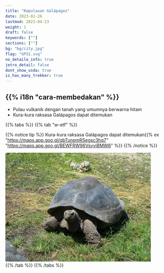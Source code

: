 ```yaml
---
title: "Kepulauan Galápagos"
date: 2023-02-26
lastmod: 2023-04-23
weight: 1
draft: false
keywords: [""]
sections: [""]
bg: "bg/city.jpg"
flag: "GPSI.svg"
no_detaile_info: true
jetro_detail: false
dont_show_usda: true
is_has_many_trekker: true
---
```


<div class="main-desciption country-description">
    <h2 class="section-title">{{% i18n "cara-membedakan" %}}</h2>
    <ul class="rule-list">
        <li>Pulau vulkanik dengan tanah yang umumnya berwarna hitam</li>
        <li>Kura-kura raksasa Galápagos dapat ditemukan</li>
    </ul>
</div>

{{% tabs %}}
{{% tab "w-etf" %}}

{{% notice tip %}}
Kura-kura raksasa Galápagos dapat ditemukan{{% ex "https://maps.app.goo.gl/qbTunpmRSegsc3hq7" "https://maps.app.goo.gl/BEWFRW96VsvvjBMW6" %}}
{{% /notice %}}

<div class="googlemap-if">
<img src="./galapagos_tortoise_giant_tortoise.jpg" width="90%">
</div>
{{% /tab %}}
{{% /tabs %}}
